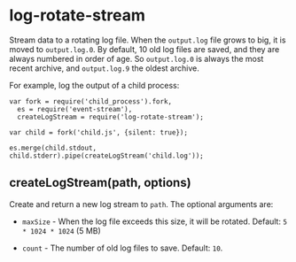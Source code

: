 # log-rotate-stream

Stream data to a rotating log file. When the `output.log` file grows to big, it
is moved to `output.log.0`. By default, 10 old log files are saved, and they are
always numbered in order of age. So `output.log.0` is always the most recent
archive, and `output.log.9` the oldest archive.

For example, log the output of a child process:

    var fork = require('child_process').fork,
      es = require('event-stream'),
      createLogStream = require('log-rotate-stream');
    
    var child = fork('child.js', {silent: true});
    
    es.merge(child.stdout, child.stderr).pipe(createLogStream('child.log'));

## createLogStream(path, options)

Create and return a new log stream to `path`. The optional arguments are:

* `maxSize` - When the log file exceeds this size, it will be rotated.
Default: `5 * 1024 * 1024` (5 MB)

* `count` - The number of old log files to save. Default: `10`.
